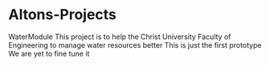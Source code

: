 # Altons-Projects
WaterModule
This project is to help the Christ University Faculty of Engineering to manage water resources better
This is just the first prototype 
We are yet to fine tune it
